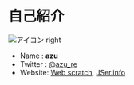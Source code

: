 # 自己紹介

![アイコン right](https://github.com/azu.png)

-   Name : **azu**
-   Twitter : @[azu_re](https://twitter.com/azu_re)
-   Website: [Web scratch], [JSer.info]

[web scratch]: http://efcl.info/ "Web scratch"

[jser.info]: http://jser.info/ "JSer.info"
